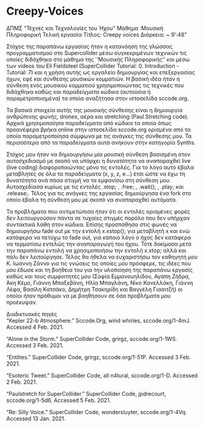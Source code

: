 # Creepy-Voices
ΔΠΜΣ "Τέχνες και Τεχνολογίες του Ήχου" 
Μάθημα :Μουσική Πληροφορική
Τελική εργασία
Τίτλος: Creepy voices
Διάρκεια: ~ 9':48"

Στόχος της παραπάνω εργασίας ήταν η κατανόηση της γλώσσας προγραμματισμού στο Supercollider μέσω συγκεκριμένων τεχνικών τις οποίες διδάχθηκα στο μάθημα της ΄’Μουσικής Πληροφορικής’’ και μέσω των videos του Eli Fieldsteel (SuperCollider Tutorial: 0. Introduction - Tutorial: 7) και η χρήση αυτής ως εργαλείο δημιουργίας και επεξεργασίας ήχων, εφέ και σύνθεσης μουσικών κομματιών.
Η βασική ιδέα ήταν η σύνθεση ενός μουσικού κομματιού χρησιμοποιώντας τις τεχνικές που διδάχθηκα καθώς και παραδείγματα κώδικα (αυτούσια ή παραμετροποιημένα) τα οποία αναζήτησα στην ιστοσελίδα sccode.org.

Τα βασικά στοιχεία αυτής της μουσικής σύνθεσης είναι η δημιουργία ανθρώπινης φωνής, drones, αέρα και stretching (Paul Stretching code). Αρχικά χρησιμοποίησα παραδείγματα από κώδικα τα οποία όπως προανέφερα βρήκα online στην ιστοσελίδα sccode.org ορισμένα από τα οποία παραμετροποίησα σύμφωνα με τις ανάγκες της σύνθεσης μου. Τα περισσότερα από τα παραδείγματα αυτά ανήκουν στην κατηγορία Synths.

Στόχος μου ήταν να δημιουργήσω μία μουσική σύνθεση βασισμένη στον αυτοσχεδιασμό με σκοπό να υπάρχει η δυνατότητα να αναπαραχθεί live (live coding) διαφοροποιώντας μόνο τις εντολές. Για το λόγο αυτό έβαλα μεταβλητές σε όλα τα παραδείγματα (x, y, z, e…) έτσι ώστε να έχω τη δυνατότητα ανά πάσα στιγμή να τα εμφανίσω στη σύνθεση μου.
Αυτοσχεδίασα κυρίως με τις εντολές .stop; , .free; , .wait(); , .play; και .release;. Τέλος για τις ανάγκες της εργασίας δημιούργησα ένα fork στο οποίο έβαλα τη σύνθεση μου με σκοπό να αναπαραχθεί αυτόματα.

Τα προβλήματα που αντιμετώπισα ήταν ότι οι εντολές ορισμένες φορές δεν λειτουργούσαν πάντα σε τυχαίες στιγμές παρόλο που δεν υπήρχαν συντακτικά λάθη στον κώδικα. Επίσης προσπάθησα στις φωνές να δημιουργήσω fade out με την εντολή x.xstop(); για μεταβλητή x και ενώ κατάφερα να πετύχω το fade out, για κάποιο λόγο ο ήχος δεν κατάφερα να τερματίσω εντελώς την αναπαραγωγή του ήχου. Τότε δοκίμασα μετά την παραπάνω εντολή να χρησιμοποιήσω την εντολή x.xtop; αλλά και πάλι δεν λειτούργησε.
Τέλος θα ήθελα να ευχαριστήσω τον καθηγητή μου Κ. Ιωάννη Ζάννο για τις γνώσεις τις οποίες μου πρόσφερε, τις ιδέες που μου έδωσε και τη βοήθεια του για την υλοποίηση της παραπάνω εργασίς καθώς και τους συμφοιτητές μου (Σοφία Εμμανουηλίδου, Αγάπη Ζήδρα, Άκη Κέμο, Γιάννη Μπαξεβάνη, Ηλία Μπαγλάνη, Νίκο Κανελλάκη, Γιάννη Λέφα, Βασίλη Κατσάκο, Δημήτρη Τσακηρίδη και Βαγγέλη Γιασιτζή) οι οποίοι ήταν πρόθυμοι να με βοηθήσουν σε όσα προβλήματα μου προέκυψαν.

Διαδικτυακές πηγές  
“Kepler 22-b Atmosphere.” Sccode.Org, wind whirles, sccode.org/1-4mJ. Accessed 4 Feb. 2021.

 “Alone in the Storm.” SuperCollider Code, grirgz, sccode.org/1-1WS. Accessed 3 Feb. 2021.
 
“Entities.” SuperCollider Code, grirgz, sccode.org/1-51P. Accessed 3 Feb. 2021.

“Esoteric Tweet.” SuperCollider Code, all n4tural, sccode.org/1-D. Accessed 2 Feb. 2021.

“Paulstretch for SuperCollider.” SuperCollider Code, jpdrecourt, sccode.org/1-5d6. Accessed 5 Feb. 2021.

“Re: Silly Voice.” SuperCollider Code, wondersluyter, sccode.org/1-4Vq. Accessed 13 Jan. 2021.
